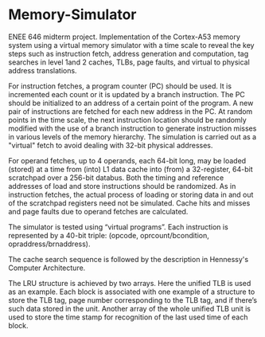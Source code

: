 # Memory-Simulator
ENEE 646 midterm project. Implementation of the Cortex-A53 memory system using a virtual memory simulator with a time scale to reveal the key steps such as instruction fetch, address generation and computation, tag searches in level 1and 2 caches, TLBs, page faults, and virtual to physical address translations.


For instruction fetches, a program counter (PC) should be used. It is incremented each count or it is updated by a branch instruction. The PC should be initialized to an address of a certain point of the program. A new pair of instructions are fetched for each new address in the PC. At random points in the time scale, the next instruction location should be randomly modified with the use of a branch instruction to generate instruction misses in various levels of the memory hierarchy. The simulation is carried out as a "virtual" fetch to avoid dealing with 32-bit physical addresses.


For operand fetches, up to 4 operands, each 64-bit long, may be loaded (stored) at a time from (into) L1 data cache into (from) a 32-register, 64-bit scratchpad over a 256-bit databus. Both the timing and reference addresses of load and store instructions should be randomized. As in instruction fetches, the actual process of loading or storing data in and out of the scratchpad registers need not be simulated. Cache hits and misses and page faults due to operand fetches are calculated.


The simulator is tested using “virtual programs”. Each instruction is represented by a 40-bit triple: (opcode, oprcount/bcondition, opraddress/brnaddress).


The cache search sequence is followed by the description in Hennessy's Computer Architecture.





The LRU structure is achieved by two arrays. Here the unified TLB is used as an example. Each block is associated with one example of a structure to store the TLB tag, page number corresponding to the TLB tag, and if there’s such data stored in the unit. Another array of the whole unified TLB unit is used to store the time stamp for recognition of the last used time of each block.
